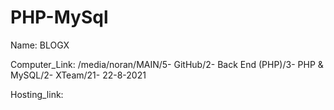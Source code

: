 # PHP-MySql

Name: BLOGX

Computer_Link: /media/noran/MAIN/5- GitHub/2- Back End (PHP)/3- PHP & MySQL/2- XTeam/21- 22-8-2021

Hosting_link: 

